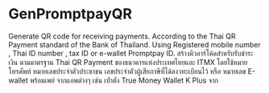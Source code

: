 # GenPromptpayQR
Generate QR code for receiving payments. According to the Thai QR Payment standard of the Bank of Thailand.
Using Registered mobile number , Thai ID number , tax ID or e-wallet Promptpay ID.
สร้างคิวอาร์โค้ดสำหรับรับชำระเงิน ตามมาตรฐาน Thai QR Payment ของธนาคารแห่งประเทศไทยและ ITMX 
โดยใช้หมายโทรศัพท์ หมายเลขประจำตัวประชาชน เลขประจำตัวผู้เสียภาษีที่ได้ลงวทะเบียนไว้ หรือ หมายเลข E-wallet พร้อมเพย์ จากแอพต่างๆ เช่น เป๋าตัง True Money Wallet K Plus จาก
